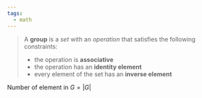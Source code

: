 ```yaml
---
tags:
  - math
---
```

> A **group** is a *set* with an *operation* that satisfies the following constraints:
> - the operation is **associative**
> - the operation has an **identity element**
> - every element of the set has an **inverse element**
> 



Number of element in $G = |G|$  